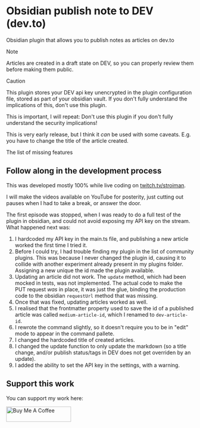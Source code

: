 # Obsidian publish note to DEV (dev.to)

Obsidian plugin that allows you to publish notes as articles on dev.to

> [!NOTE]
> Articles are created in a draft state on DEV, so you can properly review them
> before making them public.

> [!CAUTION]
> This plugin stores your DEV api key unencrypted in the plugin configuration
> file, stored as part of your obsidian vault. If you don't fully understand the
> implications of this, don't use this plugin.
>
> This is important, I will repeat: Don't use this plugin if you don't fully
> understand the security implications!

This is very early release, but I think it _can_ be used with some caveats. E.g.
you have to change the title of the article created.

The list of missing features

## Follow along in the development process

This was developed mostly 100% while live coding on
[twitch.tv/stroiman](https://twitch.tv/stroiman).

I will make the videos available on YouTube for posterity, just cutting out
pauses when I had to take a break, or answer the door.

The first episode was stopped, when I was ready to do a full test of the plugin
in obsidian, and could not avoid exposing my API key on the stream. What
happened next was:

1. I hardcoded my API key in the main.ts file, and publishing a new article
   worked the first time I tried it.
1. Before I could try, I had trouble finding my plugin in the list of community
   plugins. This was because I never changed the plugin id, causing it to
   collide with another experiment already present in my plugins folder.
   Assigning a new unique the id made the plugin available.
1. Updating an article did not work. The `update` method, which had been mocked
   in tests, was not implemented. The actual code to make the PUT request _was_
   in place, it was just the glue, binding the production code to the obsidian
   `requestUrl` method that was missing.
1. Once that was fixed, updating articles worked as well.
1. I realised that the frontmatter property used to save the id of a published
   article was called `medium-article-id`, which I renamed to `dev-article-id`.
1. I rewrote the command slightly, so it doesn't require you to be in "edit"
   mode to appear in the command pallete.
1. I changed the hardcoded title of created articles.
1. I changed the update function to only update the markdown (so a title change,
   and/or publish status/tags in DEV does not get overriden by an update).
1. I added the ability to set the API key in the settings, with a warning.

## Support this work

You can support my work here:

<a href="https://www.buymeacoffee.com/stroiman" target="_blank"><img src="https://cdn.buymeacoffee.com/buttons/default-orange.png" alt="Buy Me A Coffee" height="41" width="174"></a>
